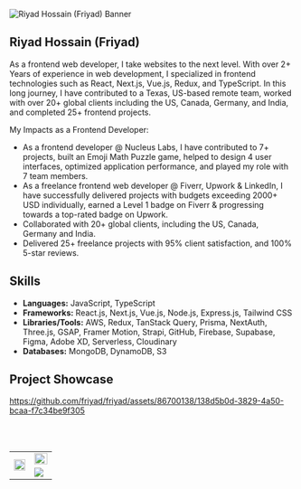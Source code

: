 ![Riyad Hossain (Friyad) Banner](https://github.com/friyad/friyad/assets/86700138/f92a4aa5-9747-4145-bc26-af9000965789)


## Riyad Hossain (Friyad)

As a frontend web developer, I take websites to the next level. With over 2+ Years of experience in web development, I specialized in frontend technologies such as React, Next.js, Vue.js, Redux, and TypeScript. In this long journey, I have contributed to a Texas, US-based remote team, worked with over 20+ global clients including the US, Canada, Germany, and India, and completed 25+ frontend projects.

My Impacts as a Frontend Developer:
- As a frontend developer @ Nucleus Labs, I have contributed to 7+ projects, built an Emoji Math Puzzle game, helped to design 4 user interfaces, optimized application performance, and played my role with 7 team members.
- As a freelance frontend web developer @ Fiverr, Upwork & LinkedIn, I have successfully delivered projects with budgets exceeding 2000+ USD individually, earned a Level 1 badge on Fiverr & progressing towards a top-rated badge on Upwork.
- Collaborated with 20+ global clients, including the US, Canada, Germany and India.
- Delivered 25+ freelance projects with 95% client satisfaction, and 100% 5-star reviews.

## Skills
- **Languages:** JavaScript, TypeScript
- **Frameworks:** React.js, Next.js, Vue.js, Node.js, Express.js, Tailwind CSS
- **Libraries/Tools:** AWS, Redux, TanStack Query, Prisma, NextAuth, Three.js, GSAP, Framer Motion, Strapi, GitHub,
Firebase, Supabase, Figma, Adobe XD, Serverless, Cloudinary
- **Databases:** MongoDB, DynamoDB, S3


## Project Showcase

https://github.com/friyad/friyad/assets/86700138/138d5b0d-3829-4a50-bcaa-f7c34be9f305




<br/><br/>

<table border="0px" align="center">
<tr>
 <td rowspan="2" width="48%">
    <picture>
     <source media="(prefers-color-scheme: dark)" srcset="https://github-readme-stats.vercel.app/api/top-langs/?username=friyad&theme=chartreuse-dark&show_icons=true" />
     <img src='https://github-readme-stats.vercel.app/api/top-langs/?username=friyad&theme=default&show_icons=true' width='100%' height='auto'>
    </picture>
 </td>
 
 <td>
  <picture>
    <source media="(prefers-color-scheme: dark)" srcset="https://github-readme-stats.vercel.app/api?username=friyad&theme=chartreuse-dark&show_icons=true" />
    <img src='https://github-readme-stats.vercel.app/api?username=friyad&theme=default&show_icons=true' width='100%' height='auto'>
   </picture>
 </td>
</tr>

<tr>
  <td>
  <picture>
    <source media="(prefers-color-scheme: dark)" srcset="https://streak-stats.demolab.com?user=friyad&theme=dark" />
    <img src="https://streak-stats.demolab.com?user=friyad&theme=default" />
  </picture>
 </td>
</tr>
</table>
